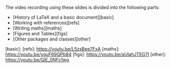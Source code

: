 The video recording using these slides is divided into the following parts:

- [History of LaTeX and a basic document][basic]
- [Working with references][refs]
- [Writing maths][maths]
- [Figures and Tables][figs]
- [Other packages and classes][other]

[basic]:
[refs]: https://youtu.be/L5zsBee7FxA
[maths]: https://youtu.be/yguF69QPb84
[figs]: https://youtu.be/aUlahJTEG7I
[other]: https://youtu.be/QiE_0NFc1wg

